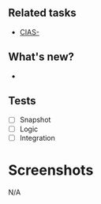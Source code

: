 ## Related tasks
- [CIAS-](https://htdevelopers.atlassian.net/browse/CIAS30-)

## What's new?
- 

## Tests
- [ ] Snapshot
- [ ] Logic
- [ ] Integration

# Screenshots
N/A
